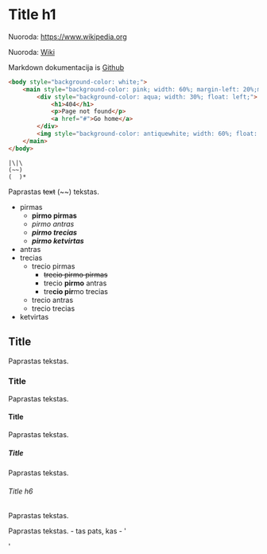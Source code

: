 # Title h1

Nuoroda: https://www.wikipedia.org

Nuoroda: [Wiki](https://www.wikipedia.org)

Markdown dokumentacija is [Github](https://docs.github.com/en/get-started/writing-on-github/getting-started-with-writing-and-formatting-on-github/basic-writing-and-formatting-syntax)

```html
<body style="background-color: white;">
    <main style="background-color: pink; width: 60%; margin-left: 20%;margin-right: 20%; margin-top: 10%; display: inline-block;">
        <div style="background-color: aqua; width: 30%; float: left;">
            <h1>404</h1>
            <p>Page not found</p>
            <a href="#">Go home</a>
        </div>
        <img style="background-color: antiquewhite; width: 60%; float: right;" src="./img/ufo.jpg" alt="Ateiviu lekste kuri vagia musu daiktus">
    </main>
</body>
```

```
|\|\
(~~)
(  )*
```

Paprastas ~~text~~ (~~) tekstas.

-   pirmas
    - **pirmo pirmas**
    - *pirmo antras*
    - ***pirmo trecias***
    - _**pirmo ketvirtas**_
-   antras
-   trecias
    - trecio pirmas
        - ~~trecio pirmo pirmas~~
        - trecio **pirmo** antras
        - tre**cio pir**mo trecias
    - trecio antras
    - trecio trecias
-   ketvirtas

## Title

Paprastas tekstas.

### Title

Paprastas tekstas.

#### Title

Paprastas tekstas.

##### Title

Paprastas tekstas.

###### Title h6

Paprastas tekstas.


Paprastas tekstas. - tas pats, kas - '<p>'
